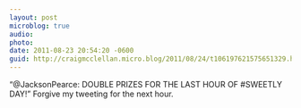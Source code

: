 ```yaml
---
layout: post
microblog: true
audio: 
photo: 
date: 2011-08-23 20:54:20 -0600
guid: http://craigmcclellan.micro.blog/2011/08/24/t106197621575651329.html
---
```

“@JacksonPearce: DOUBLE PRIZES FOR THE LAST HOUR OF #SWEETLY DAY!” Forgive my tweeting for the next hour.
